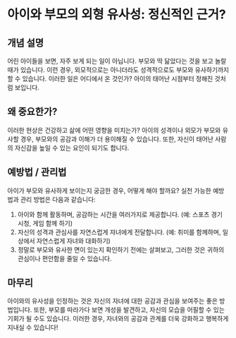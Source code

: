  # 아이와 부모의 외형 유사성: 정신적인 근거?

## 개념 설명

어린 아이들을 보면, 자주 보게 되는 일이 아닙니다. 부모와 딱 닮았다는 것을 보고 놀랄 때가 있습니다. 이런 경우, 외모적으로는 아니더라도 성격적으로도 부모와 유사하기까지 할 수 있습니다. 이러한 일은 어디에서 온 것인가? 아이의 태어난 시점부터 정해진 것처럼 보입니다.

## 왜 중요한가?

이러한 현상은 건강하고 삶에 어떤 영향을 미치는가? 아이의 성격이나 외모가 부모와 유사할 경우, 부모와의 공감과 이해가 더 용이해질 수 있습니다. 또한, 자신이 태어난 사람의 자신감을 높일 수 있는 요인이 되기도 합니다.

## 예방법 / 관리법

아이가 부모와 유사하게 보이는지 궁금한 경우, 어떻게 해야 할까요? 실천 가능한 예방법과 관리 방법은 다음과 같습니다:
1. 아이와 함께 활동하며, 공감하는 시간을 여러가지로 제공합니다. (예: 스포츠 경기 시청, 게임 함께 하기)
2. 자신의 성격과 관심사를 자연스럽게 자녀에게 전달합니다. (예: 취미를 함께하며, 일상에서 자연스럽게 자녀와 대화하기)
3. 정말로 부모와 유사한 면이 있는지 확인하기 전에는 살펴보고, 그러한 것은 귀하의 관심이나 편안함을 줄일 수 있습니다.

## 마무리

아이와의 유사성을 인정하는 것은 자신의 자녀에 대한 공감과 관심을 보여주는 좋은 방법입니다. 또한, 부모를 따라가다 보면 개성을 발견하고, 자신의 모습을 어필할 수 있는 기회가 될 수도 있습니다. 이러한 경우, 자녀와의 공감과 관계를 더욱 강화하고 행복하게 지내실 수 있습니다!